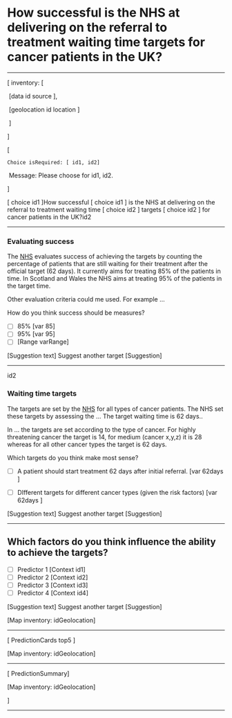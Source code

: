 # How successful is the NHS at delivering on the referral to treatment waiting time targets for cancer patients in the UK?



---

[ inventory:  [

​			[data id source ],

​			[geolocation id location ]

​			]

]



[

 	Choice isRequired: [ id1, id2]

​	Message: Please choose for id1, id2.

]



[ choice id1 ]How successful [ choice id1 ] is the NHS at delivering on the referral to treatment waiting time  [ choice id2 ] targets [ choice id2 ] for cancer patients in the UK?id2



---

### Evaluating success

The [NHS]() evaluates success of achieving the targets by counting the percentage of patients that are still waiting for their treatment after the official target (62 days). It currently aims for treating 85% of the patients in time. In Scotland and Wales the NHS aims at treating 95% of the patients in the target time.

Other evaluation criteria could me used. For example ...

How do you think success should be measures?

- [ ] 85% [var 85]
- [ ] 95% [var 95]
- [ ] [Range varRange]

[Suggestion text] Suggest another target [Suggestion]





---

id2

### Waiting time targets

The targets are set by the [NHS]()  for all types of cancer patients. The NHS set these targets by assessing the … The target waiting time is 62 days..

In … the targets are set according to the type of cancer. For highly threatening cancer the target is 14, for medium (cancer x,y,z) it is 28 whereas for all other cancer types the target is 62 days.

Which targets do you think make most sense?

 - [ ] A patient should start treatment 62 days after initial referral. [var 62days ]


- [ ] DIfferent targets for different cancer types (given the risk factors) [var 62days ]

[Suggestion text] Suggest another target [Suggestion]



---





## Which factors do you think influence the ability to achieve the targets?



- [ ] Predictor 1 [Context id1]
- [ ] Predictor 2 [Context id2]
- [ ] Predictor 3 [Context id3]
- [ ] Predictor 4 [Context id4]

[Suggestion text] Suggest another target [Suggestion]



[Map inventory: idGeolocation]



---

[ PredictionCards top5 ]

[Map inventory: idGeolocation]

---

[ PredictionSummary]

[Map inventory: idGeolocation]



]



---

